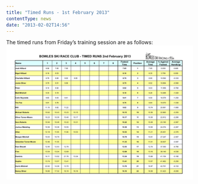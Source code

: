 ```yaml
---
title: "Timed Runs - 1st February 2013"
contentType: news
date: "2013-02-02T14:56"
---
```


The timed runs from Friday’s training session are as follows:
![](Bowles-Timed-Runs-01.02.13.jpg)
